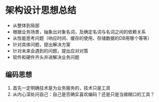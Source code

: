 # 架构设计思想总结
* 从整体到局部
* 根据业务场景，抽象出对象名词，及确定名词与名词之间的依赖关系
* 从性能思考问题（响应时间、缓存的使用、存储数据的DB用哪个等等）
* 针对具体问题，提出解决方案
* 针对未来会遇到的问题，提出应对对策
* 软件和硬件齐头并进解决业务问题


## 编码思想
1. 首先一定明确技术是为业务服务的，技术只是工具
2. 从内心深处问自己：自己是否确实喜欢编码？还是只是当做糊口的工具？


